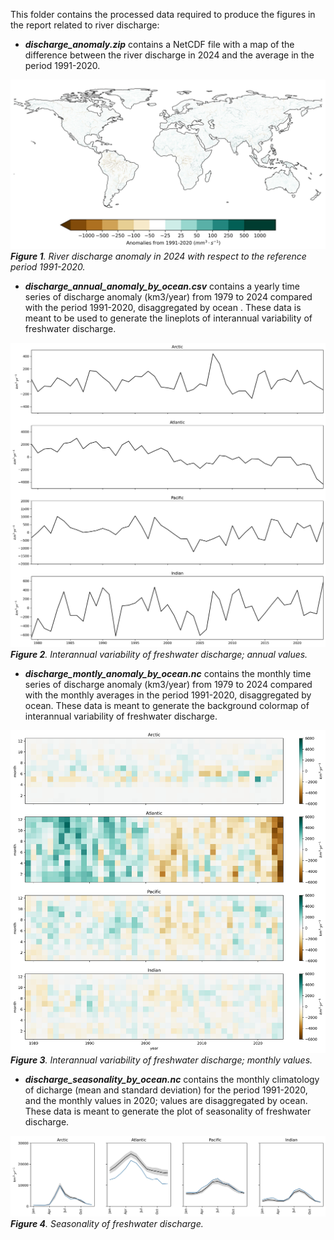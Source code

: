 This folder contains the processed data required to produce the figures in the report related to river discharge:

* ***discharge_anomaly.zip*** contains a NetCDF file with a map of the difference between the river discharge in 2024 and the average in the period 1991-2020.

![2024_anomaly](./plots/map_anomaly.jpg)
***Figure 1**. River discharge anomaly in 2024 with respect to the reference period 1991-2020.*

* ***discharge_annual_anomaly_by_ocean.csv*** contains a yearly time series of discharge anomaly (km3/year) from 1979 to 2024 compared with the period 1991-2020, disaggregated by ocean . These data is meant to be used to generate the lineplots of interannual variability of freshwater discharge.

![Annual_anomaly](./plots/annual_anomaly_by_ocean.jpg)
***Figure 2**. Interannual variability of freshwater discharge; annual values.*

* ***discharge_montly_anomaly_by_ocean.nc*** contains the monthly time series of discharge anomaly (km3/year) from 1979 to 2024 compared with the monthly averages in the period 1991-2020, disaggregated by ocean. These data is meant to generate the background colormap of interannual variability of freshwater discharge.

![Monthly_anomaly](./plots/monthly_anomaly_by_ocean.jpg)
***Figure 3**. Interannual variability of freshwater discharge; monthly values.*

* ***discharge_seasonality_by_ocean.nc*** contains the monthly climatology of dicharge (mean and standard deviation) for the period 1991-2020, and the monthly values in 2020; values are disaggregated by ocean. These data is meant to generate the plot of seasonality of freshwater discharge.

![Seasonality](./plots/seasonality_by_ocean.jpg)
***Figure 4**. Seasonality of freshwater discharge.*